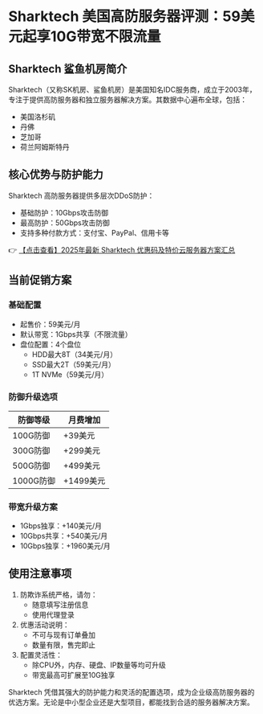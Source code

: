 # Sharktech 美国高防服务器评测：59美元起享10G带宽不限流量

## Sharktech 鲨鱼机房简介

Sharktech（又称SK机房、鲨鱼机房）是美国知名IDC服务商，成立于2003年，专注于提供高防服务器和独立服务器解决方案。其数据中心遍布全球，包括：

- 美国洛杉矶
- 丹佛
- 芝加哥
- 荷兰阿姆斯特丹

## 核心优势与防护能力

Sharktech 高防服务器提供多层次DDoS防护：

- 基础防护：10Gbps攻击防御
- 最高防护：50Gbps攻击防御
- 支持多种付款方式：支付宝、PayPal、信用卡等

👉 [【点击查看】2025年最新 Sharktech 优惠码及特价云服务器方案汇总](https://bit.ly/Sharktech)

## 当前促销方案

### 基础配置
- 起售价：59美元/月
- 默认带宽：1Gbps共享（不限流量）
- 盘位配置：4个盘位
  - HDD最大8T（34美元/月）
  - SSD最大2T（59美元/月）
  - 1T NVMe（59美元/月）

### 防御升级选项
| 防御等级 | 月费增加 |
|---------|---------|
| 100G防御 | +39美元 |
| 300G防御 | +299美元 |
| 500G防御 | +499美元 |
| 1000G防御 | +1499美元 |

### 带宽升级方案
- 1Gbps独享：+140美元/月
- 10Gbps共享：+540美元/月
- 10Gbps独享：+1960美元/月

## 使用注意事项
1. 防欺诈系统严格，请勿：
   - 随意填写注册信息
   - 使用代理登录
2. 优惠活动说明：
   - 不可与现有订单叠加
   - 数量有限，售完即止
3. 配置灵活性：
   - 除CPU外，内存、硬盘、IP数量等均可升级
   - 带宽最高可扩展至10G独享

Sharktech 凭借其强大的防护能力和灵活的配置选项，成为企业级高防服务器的优选方案。无论是中小型企业还是大型项目，都能找到合适的服务器解决方案。